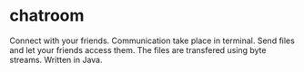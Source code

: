 # chatroom
Connect with your friends. Communication take place in terminal. Send files and let your friends access them. The files are transfered using byte streams. Written in Java.
